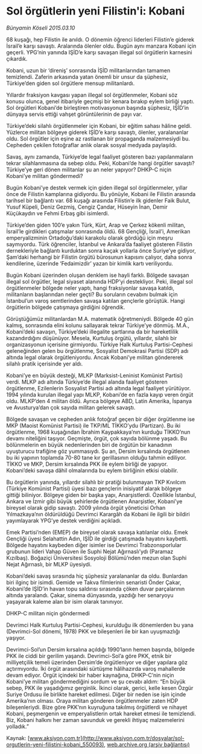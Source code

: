 # Sol örgütlerin yeni Filistin'i: Kobani

*Bünyamin Köseli 2015.03.10*

<div class="pNewsDetailMainContent" itemprop="articleBody">
 <p>
  68 kuşağı, hep Filistin ile anıldı. O dönemin öğrenci liderleri Filistin’e giderek İsrail’e karşı savaştı. Aralarında ölenler oldu. Bugün aynı manzara Kobani için geçerli. YPG’nin yanında IŞİD’e karşı savaşan illegal sol örgütlerin karnesini çıkardık.
 </p>
 <p>
  Kobani, uzun bir ‘direniş’ sonrasında İŞİD militanlarından tamamen temizlendi. Zaferin arkasında yatan önemli bir unsur da şüphesiz, Türkiye’den giden sol örgütlere mensup militanlardı.
 </p>
 <p>
  Yıllardır fraksiyon kavgası yapan illegal sol örgütlenmeler, Kobani söz konusu olunca, genel itibariyle geçmişi bir kenara bırakıp eylem birliği yaptı. Sol örgütleri Kobani’de birleştiren motivasyonun başında şüphesiz, IŞİD’in dünyaya servis ettiği vahşet görüntülerinin de payı var.
 </p>
 <p>
  Türkiye’deki silahlı örgütlenmeler için Kobani, bir eğitim sahası hâline geldi. Yüzlerce militan bölgeye giderek IŞİD’e karşı savaştı, ölenler, yaralananlar oldu. Sol örgütler için eşine az rastlanan bir propaganda malzemesiydi bu. Cepheden çekilen fotoğraflar anlık olarak sosyal medyada paylaşıldı.
 </p>
 <p>
  Savaş, aynı zamanda, Türkiye’de legal faaliyet gösteren bazı yapılanmaların tekrar silahlanmasına da sebep oldu. Peki, Kobani’de hangi örgütler savaştı? Türkiye’ye geri dönen militanlar şu an neler yapıyor? DHKP-C niçin Kobani’ye militan göndermedi?
 </p>
 <p>
  Bugün Kobani’ye destek vermek için giden illegal sol örgütlenmeler, yıllar önce de Filistin kamplarına gidiyordu. Bu yönüyle, Kobani ile Filistin arasında tarihsel bir bağlantı var. 68 kuşağı arasında Filistin’e ilk gidenler Faik Bulut, Yusuf Küpeli, Deniz Gezmiş, Cengiz Çandar, Hüseyin İnan, Demir Küçükaydın ve Fehmi Erbaş gibi isimlerdi.
 </p>
 <p>
  Türkiye’den giden 100’e yakın Türk, Kürt, Arap ve Çerkez kökenli militan, İsrail’le girdikleri çatışmalar sonrasında öldü. 68 Gençliği, İsrail’i, Amerikan emperyalizminin Ortadoğu’daki karakolu olarak gördüğü için meşru saymıyordu. Türk öğrenciler, İstanbul ve Ankara’da faaliyet gösteren Filistin dernekleriyle bağlantı kurduktan sonra kaçak yollarla önce Suriye’ye gidiyor, Şam’daki herhangi bir Filistin örgütü bürosunun kapısını çalıyor, daha sonra kendilerine, üzerinde ‘Fedaimizdir’ yazan bir kimlik kartı veriliyordu.
 </p>
 <p>
  Bugün Kobani üzerinden oluşan denklem ise hayli farklı. Bölgede savaşan illegal sol örgütler, legal siyaset alanında HDP’yi destekliyor. Peki, illegal sol örgütlenmeler bölgede neler yaptı, hangi fraksiyonlar savaşa katıldı, militanların başlarından neler geçti? Bu soruların cevabını bulmak için İstanbul’un varoş semtlerinden savaşa katılan gençlerle görüştük. Hangi örgütlerin bölgede çatışmaya girdiğini öğrendik.
 </p>
 <p>
  Görüştüğümüz militanlardan M.A. matematik öğretmeniydi. Bölgede 40 gün kalmış, sonrasında elini kolunu sallayarak tekrar Türkiye’ye dönmüş. M.A., Kobani’deki savaşın, Türkiye’deki illegalite şartlarına da bir hareketlilik kazandırdığını düşünüyor. Mesela, Kurtuluş örgütü, yıllardır, silahlı bir organizasyonun içerisine girmiyordu. Türkiye Halk Kurtuluş Partisi-Cephesi geleneğinden gelen bu örgütlenme, Sosyalist Demokrasi Partisi (SDP) adı altında legal olarak örgütleniyordu. Ancak Kobani’ye militan göndererek silahlı pratik içerisinde yer aldı.
 </p>
 <p>
  Kobani’ye en büyük desteği, MLKP (Marksist-Leninist Komünist Partisi) verdi. MLKP adı altında Türkiye’de illegal alanda faaliyet gösteren örgütlenme, Ezilenlerin Sosyalist Partisi adı altında legal faaliyet yürütüyor. 1994 yılında kurulan illegal yapı MLKP, Kobani’de en fazla kayıp veren örgüt oldu. MLKP’den 4 militan öldü. Ayrıca bölgeye ABD, Latin Amerika, İspanya ve Avusturya’dan çok sayıda militan gelerek savaştı.
 </p>
 <p>
  Bölgede savaşan ve cepheden anlık fotoğraf geçen bir diğer örgütlenme ise MKP (Maoist Komünist Partisi) ile TKP/ML TİKKO’ydu (Partizan). Bu iki örgütlenme, 1968 kuşağından İbrahim Kaypakkaya’nın kurduğu TİKKO’nun devamı niteliğini taşıyor. Geçmişte, örgüt, çok sayıda bölünme yaşadı. Bu bölünmelerin en büyük nedenlerinden biri de örgütün bir kanadının uyuşturucu trafiğine göz yummasıydı. Şu an, Dersim kırsalında örgütlenen bu iki yapının toplamda 70-80 tane kır gerillasının olduğu tahmin ediliyor. TİKKO ve MKP, Dersim kırsalında PKK ile eylem birliği de yapıyor. Kobani’deki savaşa dâhil olmalarında bu eylem birliğinin etkisi olabilir.
 </p>
 <p>
  Bu örgütlerin yanında, yıllardır silahlı bir pratiği bulunmayan TKP Kıvılcım (Türkiye Komünist Partisi) üyesi bazı gençlerin inisiyatif alarak bölgeye gittiği biliniyor. Bölgeye giden bir başka yapı, Anarşistlerdi. Özellikle İstanbul, Ankara ve İzmir gibi büyük şehirlerde örgütlenen Anarşistler, Kobani’ye bireysel olarak gidip savaştı. 2009 yılında örgüt yöneticisi Orhan Yılmazkaya’nın öldürüldüğü Devrimci Karargâh da Kobani ile ilgili bir bildiri yayımlayarak YPG’ye destek verdiğini açıkladı.
 </p>
 <p>
  Emek Partisi’nden (EMEP) de bireysel olarak savaşa katılanlar oldu. Emek Gençliği üyesi Selahattin Adın, IŞİD ile girdiği çatışmada hayatını kaybetti. Bölgede hayatını kaybeden diğer isimler ise Devrimci Trabzonsporlular grubunun lideri Vahap Güven ile Suphi Nejat Ağırnaslı’ydı (Paramaz Kızılbaş). Boğaziçi Üniversitesi Sosyoloji Bölümü’nden mezun olan Suphi Nejat Ağırnaslı, bir MLKP üyesiydi.
 </p>
 <p>
  Kobani’deki savaş sırasında hiç şüphesiz yaralananlar da oldu. Bunlardan biri ilginç bir isimdi. Gemide ve Takva filmlerinin senaristi Önder Çakar, Kobani’de IŞİD’in havan topu saldırısı sırasında çöken duvar parçalarının altında yaralandı. Çakar, sinema dünyasında, yazdığı her senaryoyu yaşayarak kaleme alan bir isim olarak tanınıyor.
 </p>
 <p>
  DHKP-C militan niçin göndermedi
 </p>
 <p>
  Devrimci Halk Kurtuluş Partisi-Cephesi, kurulduğu ilk dönemlerden bu yana (Devrimci-Sol dönemi, 1978) PKK ve bileşenleri ile bir kan uyuşmazlığı yaşıyor.
 </p>
 <p>
  Devrimci-Sol’un Dersim kırsalına açıldığı 1990’ların hemen başında, bölgede PKK ile ciddi bir gerilim yaşandı. Devrimci-Sol’a göre PKK, etnik bir milliyetçilik temeli üzerinden Dersim’de örgütleniyor ve diğer yapılara göz açtırmıyordu. İki örgüt arasındaki sürtüşme hâlihazırda varoş mahallerde devam ediyor. Örgüt içindeki bir haber kaynağına, DHKP-C’nin niçin Kobani’ye militan göndermediğini sordum ve şu cevabı aldım: “En büyük sebep, PKK ile yaşadığımız gerginlik. İkinci olarak, gerici, kelle kesen Özgür Suriye Ordusu ile birlikte hareket edilmesi. Diğer bir neden ise işin içinde Amerika’nın olması. Oraya militan gönderen örgütlenmeler zaten HDP bileşenleriydi. Bize göre PKK’nın kuyruğuna takılmış örgütlerdi ve nihayet Kobani, peşmergenin ve emperyalistlerin ortak hareket etmesi ile temizlendi. Biz, Kobani halkını her zaman savunduk ve gerekli ihtiyaç malzemelerini yolladık.”
 </p>
</div>


Kaynak: [www.aksiyon.com.tr](http://www.aksiyon.com.tr/dosyalar/sol-orgutlerin-yeni-filistini-kobani_550093), [web.archive.org (arşiv bağlantısı)](http://web.archive.org/web/20150707012525/http://www.aksiyon.com.tr/dosyalar/sol-orgutlerin-yeni-filistini-kobani_550093)
